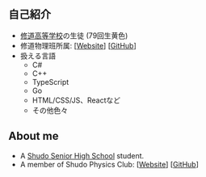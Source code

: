 ## 自己紹介
- [修道高等学校](https://gakugai.shudo-h.ed.jp/)の生徒 (79回生黄色)
- 修道物理班所属: [[Website](https://shudo-physics.com/)] [[GitHub](https://github.com/ShudoPhysicsClub)]
- 扱える言語
  - C#
  - C++
  - TypeScript
  - Go
  - HTML/CSS/JS、Reactなど
  - その他色々

## About me
- A [Shudo Senior High School](https://gakugai.shudo-h.ed.jp/) student.
- A member of Shudo Physics Club: [[Website](https://shudo-physics.com/)] [[GitHub](https://github.com/ShudoPhysicsClub)]
